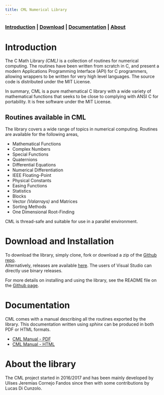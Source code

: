 ```yaml
---
title: CML Numerical Library
---
```


### [Introduction](#introduction) | [Download](#download-and-installation)  | [Documentation](#documentation)   | [About](#about-the-library) 


# Introduction

The C Math Library _(CML)_ is a collection of routines for
numerical computing.  The routines have been written from scratch in C,
and present a modern Applications Programming Interface
(API) for C programmers, allowing wrappers to be written for very
high level languages.  The source code is distributed under the MIT License.

In summary, CML is a pure mathematical C library with a wide variety of
mathematical functions that seeks to be close to complying with
ANSI C for portability.  It is free software under the MIT License.

## Routines available in CML

The library covers a wide range of topics in numerical computing.
Routines are available for the following areas,

* Mathematical Functions
* Complex Numbers
* Special Functions
* Quaternions
* Differential Equations
* Numerical Differentiation
* IEEE Floating-Point
* Physical Constants
* Easing Functions
* Statistics
* Blocks
* Vector _(Valarrays)_ and Matrices
* Sorting Methods
* One Dimensional Root-Finding

CML is thread-safe and suitable for use in a parallel environment.

# Download and Installation

To download the library, simply clone, fork or download a zip of the [Github repo](https://github.com/CMATHL/cml).  
Alternatively, releases are available [here](https://github.com/CMATHL/cml/releases). 
The users of Visual Studio can directly use binary releases.

For more details on installing and using the library, see the README file on the [Github page](https://github.com/CMATHL/cml).

# Documentation

CML comes with a manual describing all the routines exported by the
library. This documentation written using _sphinx_ can be produced in both PDF or
HTML formats.

* [CML Manual - PDF](https://media.readthedocs.org/pdf/cml/latest/cml.pdf)
* [CML Manual - HTML](http://cml.readthedocs.io)


# About the library

The CML project started in 2016/2017 and has been mainly developed by Ulises Jeremias Cornejo Fandos since then with some contributions by Lucas Di Cunzolo.
